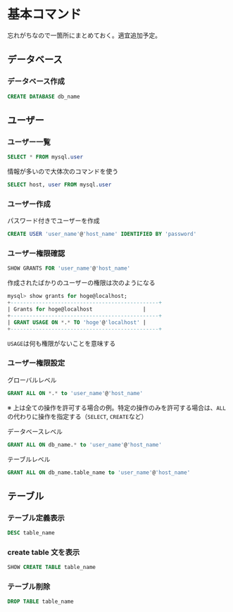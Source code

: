 # 基本コマンド

忘れがちなので一箇所にまとめておく。適宜追加予定。

## データベース

### データベース作成

```sql
CREATE DATABASE db_name
```

## ユーザー

### ユーザー一覧

```sql
SELECT * FROM mysql.user
```

情報が多いので大体次のコマンドを使う

```sql
SELECT host, user FROM mysql.user
```

### ユーザー作成

パスワード付きでユーザーを作成

```sql
CREATE USER 'user_name'@'host_name' IDENTIFIED BY 'password'
```

### ユーザー権限確認

```sql
SHOW GRANTS FOR 'user_name'@'host_name'
```

作成されたばかりのユーザーの権限は次のようになる

```sql
mysql> show grants for hoge@localhost;
+-----------------------------------------------+
| Grants for hoge@localhost                |
+-----------------------------------------------+
| GRANT USAGE ON *.* TO 'hoge'@'localhost' |
+-----------------------------------------------+
```

`USAGE`は何も権限がないことを意味する

### ユーザー権限設定

グローバルレベル

```sql
GRANT ALL ON *.* to 'user_name'@'host_name'
```

※ 上は全ての操作を許可する場合の例。特定の操作のみを許可する場合は、`ALL`の代わりに操作を指定する（`SELECT`, `CREATE`など）

データベースレベル

```sql
GRANT ALL ON db_name.* to 'user_name'@'host_name'
```

テーブルレベル

```sql
GRANT ALL ON db_name.table_name to 'user_name'@'host_name'
```

## テーブル

### テーブル定義表示

```sql
DESC table_name
```

### create table 文を表示

```sql
SHOW CREATE TABLE table_name
```

### テーブル削除

```sql
DROP TABLE table_name
```
